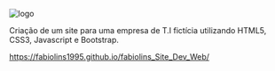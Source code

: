 ![logo](https://user-images.githubusercontent.com/55467998/111627286-a880f080-87cd-11eb-8377-844bb4c8ee2f.png) 

<p>Criação de um site para uma empresa de T.I fictícia utilizando HTML5, CSS3, Javascript e Bootstrap.</p>

https://fabiolins1995.github.io/fabiolins_Site_Dev_Web/
